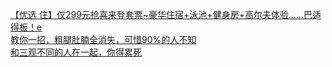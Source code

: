   
[【优选 住】仅299元抢喜来登套票~豪华住宿+泳池+健身房+高尔夫体验......巴适得板！e](http://www.dianyue.me/archives/846/1cxo38bx8srec13e/)  
[教你一招，粗腿肚腩全消失，可惜90%的人不知](http://www.dianyue.me/archives/390/dfez7ola3qr9iggf/)  
[和三观不同的人在一起，你得累死](http://www.dianyue.me/archives/133/dyoj1aqaaa9e0cmr/)